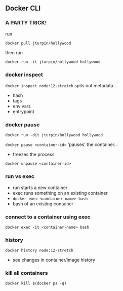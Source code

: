 
## Docker CLI

### A PARTY TRICK!
run
 ```
 docker pull jturpin/hollywood
 ```
then run 
```
docker run -it jturpin/hollywood hollywood
```

### docker inspect
```docker inspect node:12-stretch```
spits out metadata...
- hash
- tags
- env vars
- entrypoint

### docker pause
```docker run -dit jturpin/hollywood hollywood```

```docker pause <container-id>```
'pauses' the container...
- freezes the process

```docker unpause <container-id>```

### run vs exec
- run starts a new container
- exec runs something on an existing container
- ```docker exec <container-name> bash```
- bash of an existing container

### connect to a container using exec
```
docker exec -it <container-name> bash
```

### history
```docker history node:12-stretch```
- see changes in container/image history

### kill all containers
```docker kill $(docker ps -q)```

